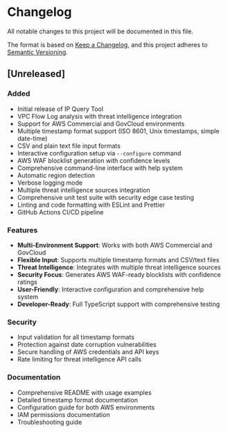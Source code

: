 # Changelog

All notable changes to this project will be documented in this file.

The format is based on [Keep a Changelog](https://keepachangelog.com/en/1.0.0/),
and this project adheres to [Semantic Versioning](https://semver.org/spec/v2.0.0.html).

## [Unreleased]

### Added
- Initial release of IP Query Tool
- VPC Flow Log analysis with threat intelligence integration
- Support for AWS Commercial and GovCloud environments
- Multiple timestamp format support (ISO 8601, Unix timestamps, simple date-time)
- CSV and plain text file input formats
- Interactive configuration setup via `--configure` command
- AWS WAF blocklist generation with confidence levels
- Comprehensive command-line interface with help system
- Automatic region detection
- Verbose logging mode
- Multiple threat intelligence sources integration
- Comprehensive unit test suite with security edge case testing
- Linting and code formatting with ESLint and Prettier
- GitHub Actions CI/CD pipeline

### Features
- **Multi-Environment Support**: Works with both AWS Commercial and GovCloud
- **Flexible Input**: Supports multiple timestamp formats and CSV/text files
- **Threat Intelligence**: Integrates with multiple threat intelligence sources
- **Security Focus**: Generates AWS WAF-ready blocklists with confidence ratings
- **User-Friendly**: Interactive configuration and comprehensive help system
- **Developer-Ready**: Full TypeScript support with comprehensive testing

### Security
- Input validation for all timestamp formats
- Protection against date corruption vulnerabilities
- Secure handling of AWS credentials and API keys
- Rate limiting for threat intelligence API calls

### Documentation
- Comprehensive README with usage examples
- Detailed timestamp format documentation
- Configuration guide for both AWS environments
- IAM permissions documentation
- Troubleshooting guide